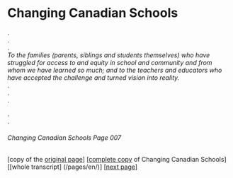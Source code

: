 # Changing Canadian Schools
.  
.  
.  
*To the families (parents, siblings and students themselves) who have struggled for access to and equity in school and community and from whom we have learned so much; and to the teachers and educators who have accepted the challenge and turned vision into reality.*  
.  
.  
.  

.  
.  
###### Changing Canadian Schools Page 007

[copy of the [original page](/copies-from-original/CCS007.png)]
[[complete copy](/copies-from-original/BestCopy_Changing_Canadian_Schools_Perspectives_on_Disability_and_Inclusion.pdf) of Changing Canadian Schools]
[[whole transcript] (/pages/en/)]
[[next page](Changing_Canadian_Schools-008)]
